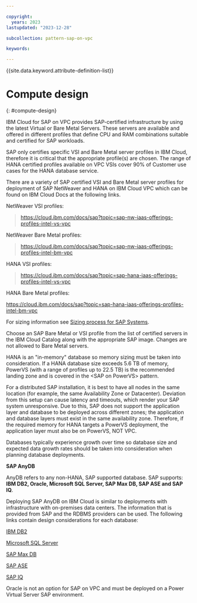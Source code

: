 ```yaml
---

copyright:
  years: 2023
lastupdated: "2023-12-28"

subcollection: pattern-sap-on-vpc

keywords:

---
```


{{site.data.keyword.attribute-definition-list}}

# Compute design
{: #compute-design}

IBM Cloud for SAP on VPC provides SAP-certified infrastructure by using the latest Virtual or Bare Metal Servers. These servers are available and offered in different profiles that define CPU and RAM combinations suitable and certified for SAP workloads.

SAP only certifies specific VSI and Bare Metal server profiles in IBM Cloud, therefore it is critical that the appropriate profile(s) are chosen. The range of HANA certified profiles available on VPC VSIs cover 90% of Customer use cases for the HANA database service.

There are a variety of SAP certified VSI and Bare Metal server profiles for deployment of SAP NetWeaver and HANA on IBM Cloud VPC which can be found on IBM Cloud Docs at the following links.

NetWeaver VSI profiles:

> <https://cloud.ibm.com/docs/sap?topic=sap-nw-iaas-offerings-profiles-intel-vs-vpc>

NetWeaver Bare Metal profiles:

> <https://cloud.ibm.com/docs/sap?topic=sap-nw-iaas-offerings-profiles-intel-bm-vpc>

HANA VSI profiles:

> <https://cloud.ibm.com/docs/sap?topic=sap-hana-iaas-offerings-profiles-intel-vs-vpc>

HANA Bare Metal profiles:

<https://cloud.ibm.com/docs/sap?topic=sap-hana-iaas-offerings-profiles-intel-bm-vpc>

For sizing information see [Sizing process for SAP Systems](https://cloud.ibm.com/docs/sap?topic=sap-sizing&interface=ui).

Choose an SAP Bare Metal or VSI profile from the list of certified servers in the IBM Cloud Catalog along with the appropriate SAP image. Changes are not allowed to Bare Metal servers.

HANA is an "in-memory" database so memory sizing must be taken into consideration. If a HANA database size exceeds 5.6 TB of memory, PowerVS (with a range of profiles up to 22.5 TB) is the recommended landing zone and is covered in the \<SAP on PowerVS\> pattern.

For a distributed SAP installation, it is best to have all nodes in the same location (for example, the same Availability Zone or Datacenter). Deviation from this setup can cause latency and timeouts, which render your SAP system unresponsive. Due to this, SAP does not support the application layer and database to be deployed across different zones; the application and database layers must exist in the same availability zone. Therefore, if the required memory for HANA targets a PowerVS deployment, the application layer must also be on PowerVS, NOT VPC.

Databases typically experience growth over time so database size and expected data growth rates should be taken into consideration when planning database deployments.

**SAP AnyDB**

AnyDB refers to any non-HANA, SAP supported database. SAP supports: **IBM DB2, Oracle, Microsoft SQL Server, SAP Max DB, SAP ASE and SAP IQ**.

Deploying SAP AnyDB on IBM Cloud is similar to deployments with infrastructure with on-premises data centers. The information that is provided from SAP and the RDBMS providers can be used. The following links contain design considerations for each database:

[IBM DB2](https://cloud.ibm.com/docs/sap?topic=sap-anydb-ibm-db2)

[Microsoft SQL Server](https://cloud.ibm.com/docs/sap?topic=sap-anydb-ms-sql-server)

[SAP Max DB](https://cloud.ibm.com/docs/sap?topic=sap-anydb-sap-maxdb)

[SAP ASE](https://cloud.ibm.com/docs/sap?topic=sap-anydb-sap-ase)

[SAP IQ](https://cloud.ibm.com/docs/sap?topic=sap-anydb-sap-iq)

Oracle is not an option for SAP on VPC and must be deployed on a Power Virtual Server SAP environment.
